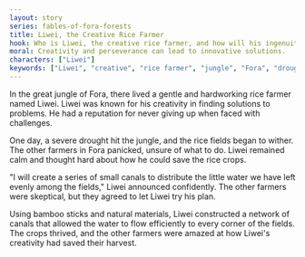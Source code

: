 ```yaml
---
layout: story
series: fables-of-fora-forests
title: Liwei, the Creative Rice Farmer
hook: Who is Liwei, the creative rice farmer, and how will his ingenuity solve a problem in Fora?
moral: Creativity and perseverance can lead to innovative solutions.
characters: ["Liwei"]
keywords: ["Liwei", "creative", "rice farmer", "jungle", "Fora", "drought", "canals", "ingenuity", "perseverance", "solution"]
---
```


In the great jungle of Fora, there lived a gentle and hardworking rice farmer named Liwei. Liwei was known for his creativity in finding solutions to problems. He had a reputation for never giving up when faced with challenges.

One day, a severe drought hit the jungle, and the rice fields began to wither. The other farmers in Fora panicked, unsure of what to do. Liwei remained calm and thought hard about how he could save the rice crops.

"I will create a series of small canals to distribute the little water we have left evenly among the fields," Liwei announced confidently. The other farmers were skeptical, but they agreed to let Liwei try his plan.

Using bamboo sticks and natural materials, Liwei constructed a network of canals that allowed the water to flow efficiently to every corner of the fields. The crops thrived, and the other farmers were amazed at how Liwei's creativity had saved their harvest.
